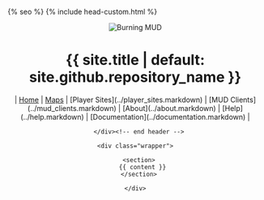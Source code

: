 <!doctype html>
<html lang="{{ site.lang | default: "en-US" }}">
  <head>
    <meta charset="utf-8">
    <meta http-equiv="X-UA-Compatible" content="IE=edge">

{% seo %}
    <link rel="stylesheet" href="{{ '/assets/css/style.css?v=' | append: site.github.build_revision | relative_url }}">
    <script src="https://code.jquery.com/jquery-1.12.4.min.js" integrity="sha256-ZosEbRLbNQzLpnKIkEdrPv7lOy9C27hHQ+Xp8a4MxAQ=" crossorigin="anonymous"></script>
    <script src="{{ '/assets/js/respond.js' | relative_url }}"></script>
    <!--[if lt IE 9]>
      <script src="//html5shiv.googlecode.com/svn/trunk/html5.js"></script>
    <![endif]-->
    <!--[if lt IE 8]>
    <link rel="stylesheet" href="{{ '/assets/css/ie.css' | relative_url }}">
    <![endif]-->
    <meta name="viewport" content="width=device-width, initial-scale=1, user-scalable=no">
    {% include head-custom.html %}
  </head>
  <body>
      <div id="header">
        <div style="text-align: center;">
        <center><img src="{{ site.baseurl }} {% link /images/burning.jpg %} " alt="Burning MUD"></center>
        <h1>{{ site.title | default: site.github.repository_name }}</h1>
	| <a href="{{ url }}">Home</a>      | <a href="/maps">Maps</a>          | [Player Sites](../player_sites.markdown)          | [MUD Clients](../mud_clients.markdown)          | [About](../about.markdown)          | [Help](../help.markdown)          | [Documentation](../documentation.markdown) |

      </div><!-- end header -->

    <div class="wrapper">

      <section>
        {{ content }}
      </section>

    </div>
  </body>
</html>
